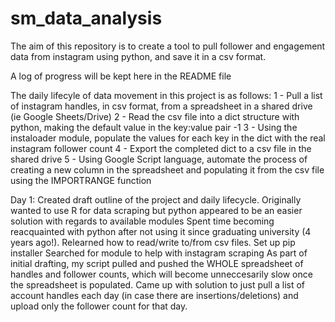 # sm_data_analysis
The aim of this repository is to create a tool to pull follower and engagement data from instagram using python, and save it in a csv format.

A log of progress will be kept here in the README file

The daily lifecyle of data movement in this project is as follows:
1 - Pull a list of instagram handles, in csv format, from a spreadsheet in a shared drive (ie Google Sheets/Drive)
2 - Read the csv file into a dict structure with python, making the default value in the key:value pair -1
3 - Using the instaloader module, populate the values for each key in the dict with the real instagram follower count
4 - Export the completed dict to a csv file in the shared drive
5 - Using Google Script language, automate the process of creating a new column in the spreadsheet and populating it from the csv file using the IMPORTRANGE function

Day 1:
Created draft outline of the project and daily lifecycle. Originally wanted to use R for data scraping but python appeared to be an easier solution with regards to available modules
Spent time becoming reacquainted with python after not using it since graduating university (4 years ago!). Relearned how to read/write to/from csv files.
Set up pip installer
Searched for module to help with instagram scraping
As part of initial drafting, my script pulled and pushed the WHOLE spreadsheet of handles and follower counts, which will become unneccesarily slow once the spreadsheet is populated. Came up with solution to just pull a list of account handles each day (in case there are insertions/deletions) and upload only the follower count for that day.


